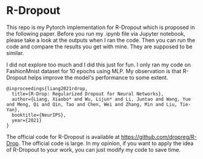 # R-Dropout
This repo is my Pytorch implementation for R-Dropout which is proposed in the following paper. Before you run my .ipynb file via Jupyter notebook, please take a look at the outputs when I ran the code. Then you can run the code and compare the results you get with mine. They are supposed to be similar.

I did not explore too much and I did this just for fun. I only ran my code on FashionMnist dataset for 10 epochs using MLP. My observation is that R-Dropout helps improve the model's performance to some extent.

```
@inproceedings{liang2021rdrop,
  title={R-Drop: Regularized Dropout for Neural Networks},
  author={Liang, Xiaobo* and Wu, Lijun* and Li, Juntao and Wang, Yue and Meng, Qi and Qin, Tao and Chen, Wei and Zhang, Min and Liu, Tie-Yan},
  booktitle={NeurIPS},
  year={2021}
}
```

The official code for R-Dropout is available at https://github.com/dropreg/R-Drop. The official code is large. In my opinion, if you want to apply the idea of R-Dropout to your work, you can just modify my code to save time.
